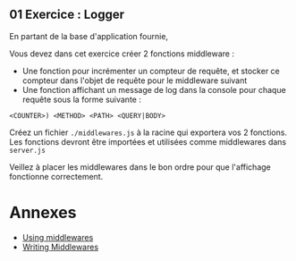 ## 01 Exercice : Logger

En partant de la base d'application fournie,

Vous devez dans cet exercice créer 2 fonctions middleware :

- Une fonction pour incrémenter un compteur de requête, et stocker ce compteur dans l'objet de requête pour le middleware suivant
- Une fonction affichant un message de log dans la console pour chaque requête sous la forme suivante :
```
<COUNTER>) <METHOD> <PATH> <QUERY|BODY>
```

Créez un fichier `./middlewares.js` à la racine qui exportera vos 2 fonctions. Les fonctions devront être importées et utilisées comme middlewares dans `server.js`

Veillez à placer les middlewares dans le bon ordre pour que l'affichage fonctionne correctement.


# Annexes

- [Using middlewares](https://expressjs.com/en/guide/using-middleware.html)
- [Writing Middlewares](https://expressjs.com/en/guide/writing-middleware.html)